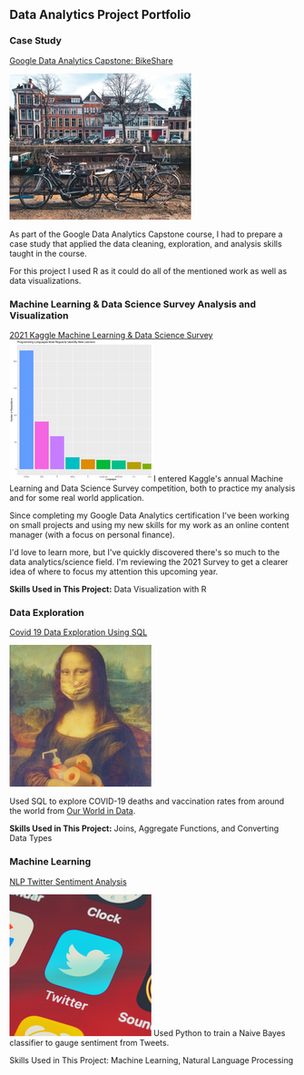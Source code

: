 ## Data Analytics Project Portfolio

### Case Study
[Google Data Analytics Capstone: BikeShare](https://github.com/LEPilk/PortfolioProjects/blob/main/google-data-analytics-capstone-bikeshare.ipynb)

<img src="bike case study thumbnal.jpg"/>

As part of the Google Data Analytics Capstone course, I had to prepare a case study that applied the data cleaning, exploration, and analysis skills taught in the course. 

For this project I used R as it could do all of the mentioned work as well as data visualizations. 

### Machine Learning & Data Science Survey Analysis and Visualization
[2021 Kaggle Machine Learning & Data Science Survey](https://www.kaggle.com/lauraepilkington/2021-kaggle-machine-learning-data-science-survey)
<img src="Kaggle ML Survey Portfolio Project Pics.png"/>
I entered Kaggle's annual Machine Learning and Data Science Survey competition, both to practice my analysis and for some real world application. 

Since completing my Google Data Analytics certification I've been working on small projects and using my new skills for my work as an online content manager (with a focus on personal finance).

I'd love to learn more, but I've quickly discovered there's so much to the data analytics/science field. I'm reviewing the 2021 Survey to get a clearer idea of where to focus my attention this upcoming year.

**Skills Used in This Project:** Data Visualization with R

### Data Exploration
[Covid 19 Data Exploration Using SQL](https://github.com/LEPilk/PortfolioProjects/blob/main/Covid%2019%20Data%20Exploration%20Using%20SQL)

<img src="SQL data exploration COVID19.png"/>

Used SQL to explore COVID-19 deaths and vaccination rates from around the world from [Our World in Data](https://https://ourworldindata.org/covid-deaths). 

**Skills Used in This Project:** Joins, Aggregate Functions, and Converting Data Types

### Machine Learning
[NLP Twitter Sentiment Analysis](https://github.com/LEPilk/PortfolioProjects/blob/main/NLP%20Twitter%20Sentiment%20Analysis)

<img src="Twitter Sentiment Analysis.png"/>
Used Python to train a Naive Bayes classifier to gauge sentiment from Tweets.

Skills Used in This Project: Machine Learning, Natural Language Processing


